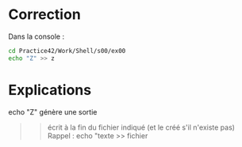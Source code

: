 # Correction

Dans la console :
```sh
cd Practice42/Work/Shell/s00/ex00
echo "Z" >> z
```

# Explications
echo "Z" génère une sortie
>> écrit à la fin du fichier indiqué (et le créé s'il n'existe pas)
Rappel : echo "texte >> fichier

